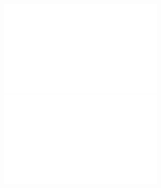 ![Overview](https://raw.githubusercontent.com/pixelicous/github-stats/master/generated/overview.svg)
![LanguageStats](https://raw.githubusercontent.com/pixelicous/github-stats/master/generated/languages.svg)
